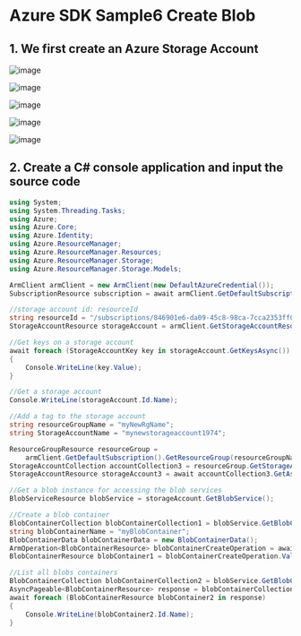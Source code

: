 # Azure SDK Sample6 Create Blob

## 1. We first create an Azure Storage Account

![image](https://github.com/luiscoco/Azure_SDK_Sample5_Create_Blob/assets/32194879/2cde42e2-6ca9-44b2-89ab-a4c7826a1af6)

![image](https://github.com/luiscoco/Azure_SDK_Sample5_Create_Blob/assets/32194879/9e94d4de-9ca4-40e7-be09-d8b462669916)

![image](https://github.com/luiscoco/Azure_SDK_Sample5_Create_Blob/assets/32194879/0e7d341a-6b1a-4486-ad57-0d620707cf9a)

![image](https://github.com/luiscoco/Azure_SDK_Sample5_Create_Blob/assets/32194879/4c413071-8c8a-4c2e-882a-0cbfc00daea5)

![image](https://github.com/luiscoco/Azure_SDK_Sample5_Create_Blob/assets/32194879/617da66e-e4f5-49b0-a053-e607591660d4)

## 2. Create a C# console application and input the source code

```csharp
using System;
using System.Threading.Tasks;
using Azure;
using Azure.Core;
using Azure.Identity;
using Azure.ResourceManager;
using Azure.ResourceManager.Resources;
using Azure.ResourceManager.Storage;
using Azure.ResourceManager.Storage.Models;

ArmClient armClient = new ArmClient(new DefaultAzureCredential());
SubscriptionResource subscription = await armClient.GetDefaultSubscriptionAsync();

//storage account id: resourceId
string resourceId = "/subscriptions/846901e6-da09-45c8-98ca-7cca2353ff0e/resourceGroups/DefaultResourceGroup-WEU/providers/Microsoft.Storage/storageAccounts/mynewstorageaccount1974";
StorageAccountResource storageAccount = armClient.GetStorageAccountResource(new ResourceIdentifier(resourceId));

//Get keys on a storage account
await foreach (StorageAccountKey key in storageAccount.GetKeysAsync())
{
    Console.WriteLine(key.Value);
}

//Get a storage account
Console.WriteLine(storageAccount.Id.Name);

//Add a tag to the storage account
string resourceGroupName = "myNewRgName";
string StorageAccountName = "mynewstorageaccount1974";

ResourceGroupResource resourceGroup =
    armClient.GetDefaultSubscription().GetResourceGroup(resourceGroupName);
StorageAccountCollection accountCollection3 = resourceGroup.GetStorageAccounts();
StorageAccountResource storageAccount3 = await accountCollection3.GetAsync(StorageAccountName);

//Get a blob instance for accessing the blob services
BlobServiceResource blobService = storageAccount.GetBlobService();

//Create a blob container
BlobContainerCollection blobContainerCollection1 = blobService.GetBlobContainers();
string blobContainerName = "myBlobContainer";
BlobContainerData blobContainerData = new BlobContainerData();
ArmOperation<BlobContainerResource> blobContainerCreateOperation = await blobContainerCollection1.CreateOrUpdateAsync(WaitUntil.Completed, blobContainerName, blobContainerData);
BlobContainerResource blobContainer1 = blobContainerCreateOperation.Value;

//List all blobs containers
BlobContainerCollection blobContainerCollection2 = blobService.GetBlobContainers();
AsyncPageable<BlobContainerResource> response = blobContainerCollection2.GetAllAsync();
await foreach (BlobContainerResource blobContainer2 in response)
{
    Console.WriteLine(blobContainer2.Id.Name);
}
```
